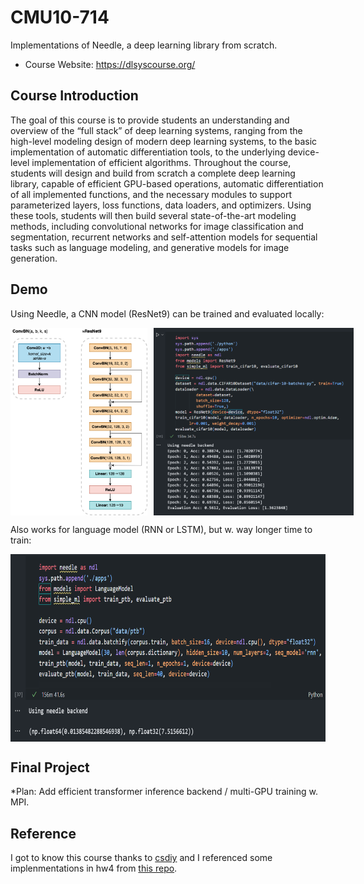 # CMU10-714

Implementations of Needle, a deep learning library from scratch.

- Course Website: <https://dlsyscourse.org/>

## Course Introduction

The goal of this course is to provide students an understanding and overview of the “full stack” of deep learning systems, ranging from the high-level modeling design of modern deep learning systems, to the basic implementation of automatic differentiation tools, to the underlying device-level implementation of efficient algorithms. Throughout the course, students will design and build from scratch a complete deep learning library, capable of efficient GPU-based operations, automatic differentiation of all implemented functions, and the necessary modules to support parameterized layers, loss functions, data loaders, and optimizers. Using these tools, students will then build several state-of-the-art modeling methods, including convolutional networks for image classification and segmentation, recurrent networks and self-attention models for sequential tasks such as language modeling, and generative models for image generation.

## Demo

Using Needle, a CNN model (ResNet9) can be trained and evaluated locally:

<div style="display: flex; align-items: center; gap: 10px;">
    <img src="hw4/ResNet9.png" alt="ResNet9" style="height: 300px;">
    <img src="hw4/demo.png" alt="demo" style="height: 300px;">
</div>

Also works for language model (RNN or LSTM), but w. way longer time to train:

<div style="display: flex; align-items: center; justify-content: center; gap: 10px;">
    <img src="hw4/RNN.png" alt="RNN" style="height: 300px;">
</div>

## Final Project

*Plan: Add efficient transformer inference backend / multi-GPU training w. MPI. 

## Reference

I got to know this course thanks to [csdiy](https://csdiy.wiki/) and I referenced some implenmentations in hw4 from [this repo](https://github.com/PKUFlyingPig/CMU10-714).
